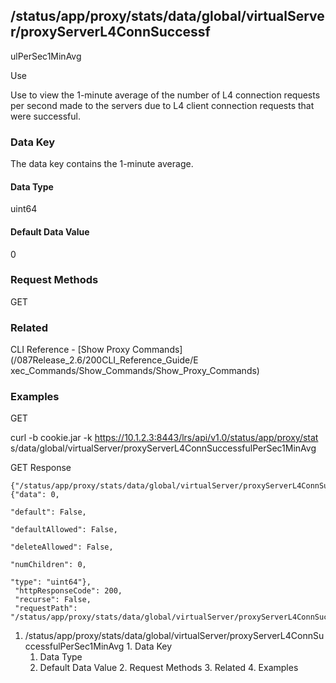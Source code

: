 ## /status/app/proxy/stats/data/global/virtualServer/proxyServerL4ConnSuccessf
ulPerSec1MinAvg

Use

Use to view the 1-minute average of the number of L4 connection requests per
second made to the servers due to L4 client connection requests that were
successful.

### Data Key

The data key contains the 1-minute average.

#### Data Type

uint64

#### Default Data Value

0

### Request Methods

GET

### Related

CLI Reference - [Show Proxy Commands](/087Release_2.6/200CLI_Reference_Guide/E
xec_Commands/Show_Commands/Show_Proxy_Commands)

### Examples

GET

curl -b cookie.jar -k https://10.1.2.3:8443/lrs/api/v1.0/status/app/proxy/stat
s/data/global/virtualServer/proxyServerL4ConnSuccessfulPerSec1MinAvg

GET Response

    
    
    {"/status/app/proxy/stats/data/global/virtualServer/proxyServerL4ConnSuccessfulPerSec1MinAvg": {"data": 0,
                                                                                                     "default": False,
                                                                                                     "defaultAllowed": False,
                                                                                                     "deleteAllowed": False,
                                                                                                     "numChildren": 0,
                                                                                                     "type": "uint64"},
     "httpResponseCode": 200,
     "recurse": False,
     "requestPath": "/status/app/proxy/stats/data/global/virtualServer/proxyServerL4ConnSuccessfulPerSec1MinAvg"}
    

  1. /status/app/proxy/stats/data/global/virtualServer/proxyServerL4ConnSuccessfulPerSec1MinAvg
    1. Data Key
      1. Data Type
      2. Default Data Value
    2. Request Methods
    3. Related
    4. Examples

